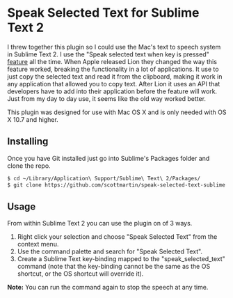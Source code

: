 # Speak Selected Text for Sublime Text 2

I threw together this plugin so I could use the Mac's text to speech system in Sublime Text 2. I use the "Speak selected text when key is pressed" [feature](http://support.apple.com/kb/PH11255) all the time. When Apple released Lion they changed the way this feature worked, breaking the functionality in a lot of applications. It use to just copy the selected text and read it from the clipboard, making it work in any application that allowed you to copy text. After Lion it uses an API that developers have to add into their application before the feature will work. Just from my day to day use, it seems like the old way worked better.

This plugin was designed for use with Mac OS X and is only needed with OS X 10.7 and higher.

## Installing

Once you have Git installed just go into Sublime's Packages folder and clone the repo.

```bash
$ cd ~/Library/Application\ Support/Sublime\ Text\ 2/Packages/
$ git clone https://github.com/scottmartin/speak-selected-text-sublime.git "Speak Selected Text"
```

## Usage

From within Sublime Text 2 you can use the plugin on of 3 ways.

1. Right click your selection and choose "Speak Selected Text" from the context menu.
2. Use the command palette and search for "Speak Selected Text".
3. Create a Sublime Text key-binding mapped to the "speak_selected_text" command (note that the key-binding cannot be the same as the OS shortcut, or the OS shortcut will override it).

**Note:** You can run the command again to stop the speech at any time.
